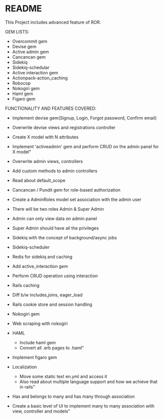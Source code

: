 # README

This Project includes advanced feature of ROR.

GEM LISTS:

- Overcommit gem
- Devise gem
- Active admin gem
- Cancancan gem
- Sidekiq
- Sidekiq-schedular
- Active interaction gem
- Actionpack-action_caching
- Robocop
- Nokogiri gem
- Haml gem
- Figaro gem



FUNCTIONALITY AND FEATURES COVERED:

- Implement devise gem(Signup, Login, Forgot password, Confirm email)
- Overwrite devise views and registrations controller


- Create X model with N attributes
- Implement 'activeadmin' gem and perform CRUD on the 
admin panel for X model"
- Overwrite admin views, controllers
- Add custom methods to admin controllers
- Read about default_scope


- Cancancan / Pundit gem for role-based authorization
- Create a AdminRoles model set association with the admin user
- There will be two roles Admin & Super Admin
- Admin can only view data on admin panel
- Super Admin should have all the privileges

- Sidekiq with the concept of background/async jobs
- Sidekiq-scheduler
- Redis for sidekiq and caching

- Add active_interaction gem
- Perform CRUD operation using interaction

- Rails caching
- Diff b/w includes,joins, eager_load
- Rails cookie store and session handling
- Nokogiri gem
- Web scraping with nokogiri


- HAML
  - Include haml gem
  - Convert all .erb pages to .haml"
- Implement figaro gem
- Localization
  - Move some static text en.yml and access it
  - Also read about multiple language support and how we achieve that in rails"

- Has and belongs to many and has many through association
- Create a basic level of UI to implement many to many association with view,
controller and models"

